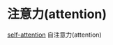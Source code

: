 <!--
 * @Author: matiastang
 * @Date: 2022-08-04 16:30:33
 * @LastEditors: matiastang
 * @LastEditTime: 2022-08-04 16:30:43
 * @FilePath: /matias-AI/md/attention.md
 * @Description: 注意力(attention)
-->
# 注意力(attention)

[self-attention](https://jalammar.github.io/illustrated-transformer/)
自注意力(attention)